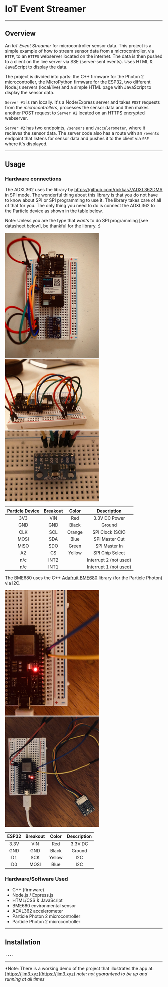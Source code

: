 # IoT Event Streamer

---

## Overview

An _IoT Event Streamer_ for microcontroller sensor data. This project is a simple example of how to stream sensor data from a microcontroller, via `HTTP`, to an `HTTPS` webserver located on the internet. The data is then pushed to a client on the live server via SSE (server-sent events). Uses HTML & JavaScript to display the data.

The project is divided into parts: the C++ firmware for the Photon 2 microcontroller, the MicroPython firmware for the ESP32, two different Node.js servers (local/live) and a simple HTML page with JavaScript to display the sensor data.

`Server #1` is ran locally. It's a Node/Express server and takes `POST` requests from the _microcontrollers_, processes the sensor data and then makes another POST request to `Server #2` located on an HTTPS encrypted webserver.

`Server #2` has two endpoints, `/sensors` and `/accelerometer`, where it recieves the sensor data. The server code also has a route with an `/events` endpoint that listens for sensor data and pushes it to the client via `SSE` where it's displayed.

---

## Usage

### Hardware connections

The ADXL362 uses the library by https://github.com/rickkas7/ADXL362DMA in SPI mode. The wonderful thing about this library is that you do not have to know about SPI or SPI programming to use it. The library takes care of all of that for you. The only thing you need to do is connect the ADXL362 to the Particle device as shown in the table below.

Note: Unless you are the type that _wants_ to do SPI programming [see datasheet below], be thankful for the library. :)

<img src="images/01-adxl362.jpg" alt="adxl362" width="300"/><br>
<img src="images/02-adxl362.jpg" alt="adxl362" width="300"/>
<img src="images/03-adxl362.jpg" alt="adxl362" width="300"/>

| Particle Device | Breakout | Color  |      Description       |
| :-------------: | :------: | :----: | :--------------------: |
|       3V3       |   VIN    |  Red   |     3.3V DC Power      |
|       GND       |   GND    | Black  |         Ground         |
|       CLK       |   SCL    | Orange |    SPI Clock (SCK)     |
|      MOSI       |   SDA    |  Blue  |     SPI Master Out     |
|      MISO       |   SDO    | Green  |     SPI Master In      |
|       A2        |    CS    | Yellow |    SPI Chip Select     |
|       n/c       |   INT2   |        | Interrupt 2 (not used) |
|       n/c       |   INT1   |        | Interrupt 1 (not used) |

The BME680 uses the C++ [Adafruit BME680](https://github.com/kaga/Adafruit_BME680) library (for the Particle Photon) via I2C.

<img src="images/bme680-1.jpg" alt="adxl362" width="300"/>
<img src="images/bme680-2.jpg" alt="adxl362" width="300"/><br>

| ESP32 | Breakout | Color  | Description |
| :---: | :------: | :----: | :---------: |
| 3.3V  |   VIN    |  Red   |   3.3V DC   |
|  GND  |   GND    | Black  |   Ground    |
|  D1  |   SCK     | Yellow |   I2C       |
|  D0  |   MOSI    |  Blue  |   I2C       |

### Hardware/Software Used

-   C++ (firmware)
-   Node.js / Express.js
-   HTML/CSS & JavaScript
-   BME680 environmental sensor
-   ADXL362 accelerometer
-   Particle Photon 2 microcontroller
-   Particle Photon 2 microcontroller

---

## Installation

`....`

---

*Note: There is a working demo of the project that illustrates the app at: [https://jim3.xyz](https://jim3.xyz) *note: not guaranteed to be up and running at all times* 

